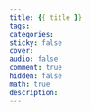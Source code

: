 ```yaml
---
title: {{ title }}
tags:
categories:
sticky: false
cover:
audio: false
comment: true
hidden: false
math: true
description: 
---
```

